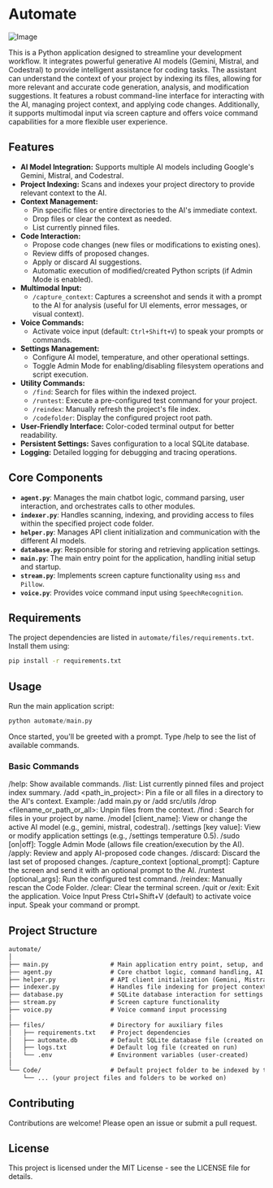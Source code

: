 # Automate

![Image](https://i.imgur.com/ft6az2A.png)

This is a Python application designed to streamline your development workflow. It integrates powerful generative AI models (Gemini, Mistral, and Codestral) to provide intelligent assistance for coding tasks. The assistant can understand the context of your project by indexing its files, allowing for more relevant and accurate code generation, analysis, and modification suggestions. It features a robust command-line interface for interacting with the AI, managing project context, and applying code changes. Additionally, it supports multimodal input via screen capture and offers voice command capabilities for a more flexible user experience.

## Features

* **AI Model Integration:** Supports multiple AI models including Google's Gemini, Mistral, and Codestral.
* **Project Indexing:** Scans and indexes your project directory to provide relevant context to the AI.
* **Context Management:**
    * Pin specific files or entire directories to the AI's immediate context.
    * Drop files or clear the context as needed.
    * List currently pinned files.
* **Code Interaction:**
    * Propose code changes (new files or modifications to existing ones).
    * Review diffs of proposed changes.
    * Apply or discard AI suggestions.
    * Automatic execution of modified/created Python scripts (if Admin Mode is enabled).
* **Multimodal Input:**
    * `/capture_context`: Captures a screenshot and sends it with a prompt to the AI for analysis (useful for UI elements, error messages, or visual context).
* **Voice Commands:**
    * Activate voice input (default: `Ctrl+Shift+V`) to speak your prompts or commands.
* **Settings Management:**
    * Configure AI model, temperature, and other operational settings.
    * Toggle Admin Mode for enabling/disabling filesystem operations and script execution.
* **Utility Commands:**
    * `/find`: Search for files within the indexed project.
    * `/runtest`: Execute a pre-configured test command for your project.
    * `/reindex`: Manually refresh the project's file index.
    * `/codefolder`: Display the configured project root path.
* **User-Friendly Interface:** Color-coded terminal output for better readability.
* **Persistent Settings:** Saves configuration to a local SQLite database.
* **Logging:** Detailed logging for debugging and tracing operations.

## Core Components

* **`agent.py`**: Manages the main chatbot logic, command parsing, user interaction, and orchestrates calls to other modules.
* **`indexer.py`**: Handles scanning, indexing, and providing access to files within the specified project code folder.
* **`helper.py`**: Manages API client initialization and communication with the different AI models.
* **`database.py`**: Responsible for storing and retrieving application settings.
* **`main.py`**: The main entry point for the application, handling initial setup and startup.
* **`stream.py`**: Implements screen capture functionality using `mss` and `Pillow`.
* **`voice.py`**: Provides voice command input using `SpeechRecognition`.

## Requirements
The project dependencies are listed in `automate/files/requirements.txt`. Install them using:
```bash
pip install -r requirements.txt
```

## Usage
Run the main application script:
```python
python automate/main.py
```

Once started, you'll be greeted with a prompt. Type /help to see the list of available commands.

### Basic Commands
/help: Show available commands.
/list: List currently pinned files and project index summary.
/add <path_in_project>: Pin a file or all files in a directory to the AI's context.
Example: /add main.py or /add src/utils
/drop <filename_or_path_or_all>: Unpin files from the context.
/find <substring>: Search for files in your project by name.
/model [client_name]: View or change the active AI model (e.g., gemini, mistral, codestral).
/settings [key value]: View or modify application settings (e.g., /settings temperature 0.5).
/sudo [on|off]: Toggle Admin Mode (allows file creation/execution by the AI).
/apply: Review and apply AI-proposed code changes.
/discard: Discard the last set of proposed changes.
/capture_context [optional_prompt]: Capture the screen and send it with an optional prompt to the AI.
/runtest [optional_args]: Run the configured test command.
/reindex: Manually rescan the Code Folder.
/clear: Clear the terminal screen.
/quit or /exit: Exit the application.
Voice Input
Press Ctrl+Shift+V (default) to activate voice input. Speak your command or prompt.

## Project Structure
```md
automate/
│
├── main.py                 # Main application entry point, setup, and orchestration
├── agent.py                # Core chatbot logic, command handling, AI interaction
├── helper.py               # API client initialization (Gemini, Mistral, etc.) & interaction
├── indexer.py              # Handles file indexing for project context
├── database.py             # SQLite database interaction for settings
├── stream.py               # Screen capture functionality
├── voice.py                # Voice command input processing
│
├── files/                  # Directory for auxiliary files
│   ├── requirements.txt    # Project dependencies
│   ├── automate.db         # Default SQLite database file (created on run)
│   ├── logs.txt            # Default log file (created on run)
│   └── .env                # Environment variables (user-created)
│
└── Code/                   # Default project folder to be indexed by the assistant (user-created or specified)
    └── ... (your project files and folders to be worked on)
```
## Contributing
Contributions are welcome! Please open an issue or submit a pull request.

## License
This project is licensed under the MIT License - see the LICENSE file for details.
